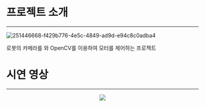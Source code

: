 # 프로젝트 소개
----------------------
![251446668-f429b776-4e5c-4849-ad9d-e94c8c0adba4](https://github.com/addinedu-amr-2th/robo-reop-3/assets/117617384/a47b33db-8e67-4869-9070-062e9dd757f5)



로봇의 카메라를 와 OpenCV를 이용하여 모터를 제어하는 프로젝트


# 시연 영상
---------------------------
<p align="center">
  <img src="https://github.com/addinedu-amr-2th/robo-reop-3/assets/117617384/1d556166-901f-4862-bec8-a2010ec72a7f">
</p>


